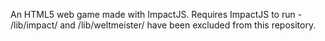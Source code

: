 An HTML5 web game made with ImpactJS. Requires ImpactJS to run - /lib/impact/ and /lib/weltmeister/ have been excluded from this repository.
